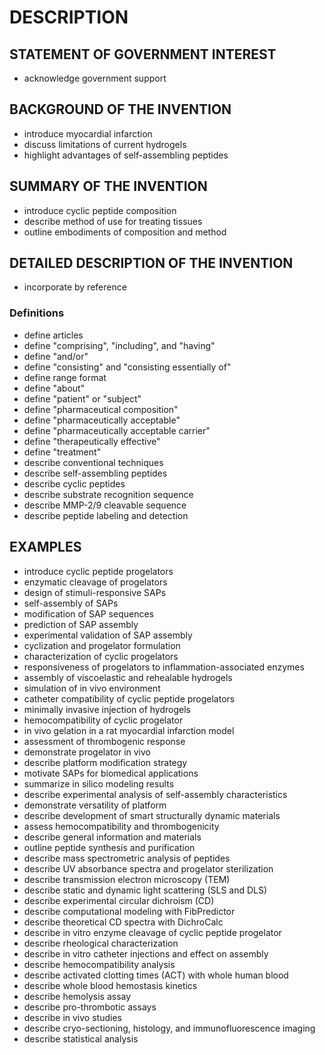 # DESCRIPTION

## STATEMENT OF GOVERNMENT INTEREST

- acknowledge government support

## BACKGROUND OF THE INVENTION

- introduce myocardial infarction
- discuss limitations of current hydrogels
- highlight advantages of self-assembling peptides

## SUMMARY OF THE INVENTION

- introduce cyclic peptide composition
- describe method of use for treating tissues
- outline embodiments of composition and method

## DETAILED DESCRIPTION OF THE INVENTION

- incorporate by reference

### Definitions

- define articles
- define "comprising", "including", and "having"
- define "and/or"
- define "consisting" and "consisting essentially of"
- define range format
- define "about"
- define "patient" or "subject"
- define "pharmaceutical composition"
- define "pharmaceutically acceptable"
- define "pharmaceutically acceptable carrier"
- define "therapeutically effective"
- define "treatment"
- describe conventional techniques
- describe self-assembling peptides
- describe cyclic peptides
- describe substrate recognition sequence
- describe MMP-2/9 cleavable sequence
- describe peptide labeling and detection

## EXAMPLES

- introduce cyclic peptide progelators
- enzymatic cleavage of progelators
- design of stimuli-responsive SAPs
- self-assembly of SAPs
- modification of SAP sequences
- prediction of SAP assembly
- experimental validation of SAP assembly
- cyclization and progelator formulation
- characterization of cyclic progelators
- responsiveness of progelators to inflammation-associated enzymes
- assembly of viscoelastic and rehealable hydrogels
- simulation of in vivo environment
- catheter compatibility of cyclic peptide progelators
- minimally invasive injection of hydrogels
- hemocompatibility of cyclic progelator
- in vivo gelation in a rat myocardial infarction model
- assessment of thrombogenic response
- demonstrate progelator in vivo
- describe platform modification strategy
- motivate SAPs for biomedical applications
- summarize in silico modeling results
- describe experimental analysis of self-assembly characteristics
- demonstrate versatility of platform
- describe development of smart structurally dynamic materials
- assess hemocompatibility and thrombogenicity
- describe general information and materials
- outline peptide synthesis and purification
- describe mass spectrometric analysis of peptides
- describe UV absorbance spectra and progelator sterilization
- describe transmission electron microscopy (TEM)
- describe static and dynamic light scattering (SLS and DLS)
- describe experimental circular dichroism (CD)
- describe computational modeling with FibPredictor
- describe theoretical CD spectra with DichroCalc
- describe in vitro enzyme cleavage of cyclic peptide progelator
- describe rheological characterization
- describe in vitro catheter injections and effect on assembly
- describe hemocompatibility analysis
- describe activated clotting times (ACT) with whole human blood
- describe whole blood hemostasis kinetics
- describe hemolysis assay
- describe pro-thrombotic assays
- describe in vivo studies
- describe cryo-sectioning, histology, and immunofluorescence imaging
- describe statistical analysis

